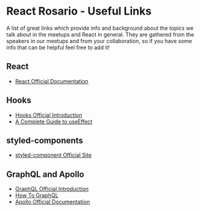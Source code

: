 # React Rosario - Useful Links
A list of great links which provide info and background about the topics we talk about in the meetups and React in general.
They are gathered from the speakers in our meetups and from your collaboration, so if you have some info that can be helpful feel free to add it!


## React

- [React Official Documentation](https://es.reactjs.org/)


## Hooks

- [Hooks Official Introduction](https://reactjs.org/docs/hooks-intro.html)
- [A Complete Guide to useEffect](https://overreacted.io/a-complete-guide-to-useeffect/)


## styled-components

- [styled-component Official Site](https://www.styled-components.com/)


## GraphQL and Apollo

- [GraphQL Official Introduction](https://graphql.org/learn/)
- [How To GraphQL](https://www.howtographql.com)
- [Apollo Official Documentation](https://www.apollographql.com/)


